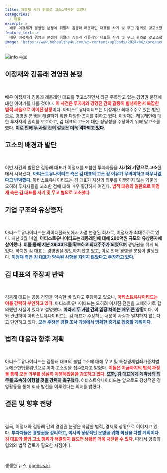 ```yaml
---
title: 이정재 사기 혐의로 고소…약속은 없었다
categories:
  - 법률
excerpt: >
  배우 이정재가 경영권 분쟁에 휘말려 김동래 래몽래인 대표를 사기 및 무고 혐의로 맞고소했다. 양측의 주장이 엇갈리는 가운데, 이 사건은 한국 연예계의 뜨거운 이슈로 떠오르고 있다! 클릭해 상세한 내용을 확인하세요!
feature_text: >
  배우 이정재가 경영권 분쟁에 휘말려 김동래 래몽래인 대표를 사기 및 무고 혐의로 맞고소했다. 양측의 주장이 엇갈리는 가운데, 이 사건은 한국 연예계의 뜨거운 이슈로 떠오르고 있다! 클릭해 상세한 내용을 확인하세요!
image: 'https://www.behealthy4u.com/wp-content/uploads/2024/06/koreanews.jpg'
---
```


<p><img src="https://www.behealthy4u.com/wp-content/uploads/2024/06/koreanews.jpg" alt="info 속보" /></p>

<h2 data-ke-size="size26">이정재와 김동래 경영권 분쟁</h2>

<p data-ke-size="size16">&nbsp;</p>

<p>배우 이정재가 김동래 래몽래인 대표를 맞고소하면서 최근 주목받고 있는 경영권 분쟁에 대한 이야기를 다룰 것이다. <b><span style="color: #ee2323;">이 사건은 투자자와 경영진 간의 갈등이 발생하면서 복잡한 법적 싸움으로 이어진 상황</span></b>이다. 아티스트유나이티드는 이정재가 최대주주로 있는 법인으로, 경영권 분쟁을 해결하기 위한 다양한 조치를 취하고 있다. 이정재는 래몽래인에 대한 투자자의 권리를 보호하고, 김 대표의 고소에 대한 정당성을 주장하기 위해 맞고소를 했다. <b><span style="background-color: #21538527;">이로 인해 두 사람 간의 갈등은 더욱 격화되고 있다</span></b>.</p>

<h2 data-ke-size="size26">고소의 배경과 발단</h2>

<p data-ke-size="size16">&nbsp;</p>

<p>이번 사건의 발단은 김동래 대표가 이정재를 포함한 투자자들을 <b>사기와 기망으로 고소</b>한 데서 시작됐다. <b><span style="color: #1a5490;">아티스트유나이티드 측은 김 대표의 고소 장 이유가 무의미하고 터무니없다고 반박했다</span></b>. 아티스트유나이티드는 김 대표가 자신의 의무를 이행하지 않는 가운데 오히려 투자자들을 고소한 점에 대해 매우 황당하게 여긴다. <b><span style="color: #ee2323;">법적 대응의 일환으로 이정재 측은 김 대표를 사기 및 무고 혐의로 고소했다</span></b>.</p>

<h2 data-ke-size="size26">기업 구조와 유상증자</h2>

<p data-ke-size="size16">&nbsp;</p>

<p>아티스트유나이티드는 와이더플래닛에서 사명 변경된 회사로, 이정재가 최대주주로 있다. 지난 3월 14일, <b>아티스트유나이티드는 래몽래인에 대해 290억원 규모의 유상증자에 참여했다</b>. <b><span style="background-color: #21538527;">이를 통해 지분 29.33%를 확보하고 최대주주가 되었으며</span></b> 경영권을 쥐게 되었다. 하지만 김 대표는 경영권을 양도하지 않고 있고, 이로 인해 경영권 분쟁이 발생했다. <b><span style="color: #1a5490;">이정재 측은 김 대표가 약속된 사항을 지키지 않았다고 주장하고 있다</span></b>.</p>

<h2 data-ke-size="size26">김 대표의 주장과 반박</h2>

<p data-ke-size="size16">&nbsp;</p>

<p>김동래 대표는 공동 경영을 약속한 바 있다고 주장하고 있으나, <b><span style="color: #ee2323;">아티스트유나이티드는 이를 강력히 부인하고 있다</span></b>. 아티스트유나이티드는 오히려 이사진 전원을 교체하기로 합의했던 사실이 있다고 설명했다. <b><span style="background-color: #21538527;">따라서 두 사람 간의 입장 차이는 매우 큰 상황</span></b>이다. 이와 관련하여 아티스트유나이티드는 김 대표가 주장하는 내용이 사실과 일치하지 않는다고 단언하고 있다. <b><span style="color: #1a5490;">모든 주장은 경찰 조사 과정에서 명확한 증거로 입증할 계획이다</span></b>.</p>

<h2 data-ke-size="size26">법적 대응과 향후 계획</h2>

<p data-ke-size="size16">&nbsp;</p>

<p>아티스트유나이티드는 김동래 대표의 불법 고소에 대해 무고 및 특정경제범죄가중처벌등에관한법률위반으로 이미 고소장을 접수했다고 밝혔다. <b><span style="color: #ee2323;">이들은 지금까지의 법적 과정을 통해 모든 의무를 성실히 이행해왔음을 강조하고 있다</span></b>. <b><span style="background-color: #21538527;">또한, 김 대표에게 계약상의 의무를 조속히 이행할 것을 강력히 촉구했다</span></b>. 아티스트유나이티드는 앞으로도 정상적인 경영활동을 통해 회사 발전을 이루겠다는 의지를 밝혔다.</p>

<h2 data-ke-size="size26">결론 및 향후 전망</h2>

<p data-ke-size="size16">&nbsp;</p>

<p>결국, 이정재와 김동래 간의 경영권 분쟁은 복잡한 법적, 경제적 상황으로 이어지고 있다. <b><span style="color: #1a5490;">투자자들은 경영권을 정리하고, 회사의 정상적인 운영을 위해 최선을 다할 계획이다</span></b>. <b><span style="color: #ee2323;">김 대표의 불법 고소 행위가 해결되지 않으면 상황은 더욱 치닫을 수 있다</span></b>. 따라서 양측의 협의와 법적 검토가 필요한 시점이다.</p>

<p data-ke-size="size16">&nbsp;</p>
생생한 뉴스, <a href="https://opensis.kr" rel="dofollow">opensis.kr</a>


